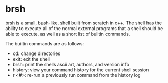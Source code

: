 # brsh

brsh is a small, bash-like, shell built from scratch in c++. The shell has the ability to execute all of the normal external programs that a shell should be able to execute, as well as a short list of builtin 
commands. 

The builtin commands are as follows:

  - cd: change directories
  - exit: exit the shell
  - brsh: print the shells ascii art, authors, and version info
  - history: view your command history for the current shell session
  - r <#>: re-run a previously run command from the history log
